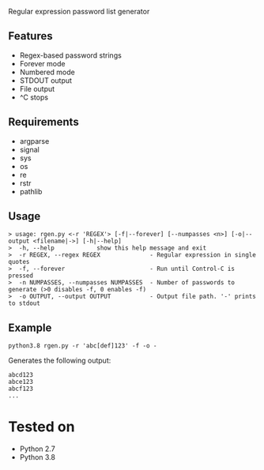Regular expression password list generator

## Features

* Regex-based password strings
* Forever mode
* Numbered mode
* STDOUT output
* File output
* ^C stops

## Requirements

* argparse
* signal
* sys
* os
* re
* rstr
* pathlib

## Usage

```
> usage: rgen.py <-r 'REGEX'> [-f|--forever] [--numpasses <n>] [-o|--output <filename|->] [-h|--help]
>  -h, --help            show this help message and exit
>  -r REGEX, --regex REGEX              - Regular expression in single quotes
>  -f, --forever                        - Run until Control-C is pressed
>  -n NUMPASSES, --numpasses NUMPASSES  - Number of passwords to generate (>0 disables -f, 0 enables -f)
>  -o OUTPUT, --output OUTPUT           - Output file path. '-' prints to stdout
```

## Example

```
python3.8 rgen.py -r 'abc[def]123' -f -o -
```

Generates the following output:

```
abcd123
abce123
abcf123
...
```

# Tested on

* Python 2.7
* Python 3.8
